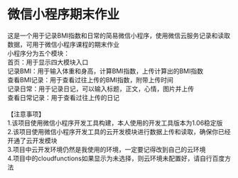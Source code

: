 <h1>微信小程序期末作业</h1>

这是一个用于记录BMI指数和日常的简易微信小程序，使用微信云服务记录和读取数据，可用于微信小程序课程的期末作业<br>
小程序分为五个模块：<br>
首页：用于显示四大模块入口<br>
记录BMI：用于输入体重和身高，计算BMI指数，上传计算出的BMI指数<br>
查看BMI记录：用于查看过往上传的BMI指数，附带上传时间<br>
记录日常：用于记录日记，可以输入标题，正文，心情，图片并上传<br>
查看日常记录：用于查看过往上传的日记<br>
<br>
【注意事项】<br>
1.该项目使用微信小程序开发工具构建，本人使用的开发工具版本为1.06稳定版<br>
2.该项目使用微信小程序开发工具的云开发模块进行数据上传和读取，确保你已经开通了云开发模块<br>
3.项目中云开发环境仍然是我使用的环境，一定要记得改到自己的云环境<br>
4.项目中的cloudfunctions如果显示为未选择，则云环境未配置好，请自行百度方法<br>
